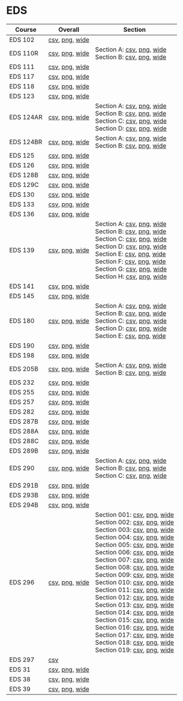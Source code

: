 # EDS

| Course | Overall | Section |
| ------ | ------- | ------- |
| EDS 102 | [csv](https://github.com/UCSD-Historical-Enrollment-Data/2024Spring/blob/main/overall/EDS%20102.csv), [png](https://raw.githubusercontent.com/UCSD-Historical-Enrollment-Data/2024Spring/main/plot_overall/EDS%20102.png), [wide](https://raw.githubusercontent.com/UCSD-Historical-Enrollment-Data/2024Spring/main/plot_overall_wide/EDS%20102.png) |  |
| EDS 110R | [csv](https://github.com/UCSD-Historical-Enrollment-Data/2024Spring/blob/main/overall/EDS%20110R.csv), [png](https://raw.githubusercontent.com/UCSD-Historical-Enrollment-Data/2024Spring/main/plot_overall/EDS%20110R.png), [wide](https://raw.githubusercontent.com/UCSD-Historical-Enrollment-Data/2024Spring/main/plot_overall_wide/EDS%20110R.png) | Section A: [csv](https://github.com/UCSD-Historical-Enrollment-Data/2024Spring/blob/main/section/EDS%20110R_A.csv), [png](https://raw.githubusercontent.com/UCSD-Historical-Enrollment-Data/2024Spring/main/plot_section/EDS%20110R_A.png), [wide](https://raw.githubusercontent.com/UCSD-Historical-Enrollment-Data/2024Spring/main/plot_section_wide/EDS%20110R_A.png)<br>Section B: [csv](https://github.com/UCSD-Historical-Enrollment-Data/2024Spring/blob/main/section/EDS%20110R_B.csv), [png](https://raw.githubusercontent.com/UCSD-Historical-Enrollment-Data/2024Spring/main/plot_section/EDS%20110R_B.png), [wide](https://raw.githubusercontent.com/UCSD-Historical-Enrollment-Data/2024Spring/main/plot_section_wide/EDS%20110R_B.png) |
| EDS 111 | [csv](https://github.com/UCSD-Historical-Enrollment-Data/2024Spring/blob/main/overall/EDS%20111.csv), [png](https://raw.githubusercontent.com/UCSD-Historical-Enrollment-Data/2024Spring/main/plot_overall/EDS%20111.png), [wide](https://raw.githubusercontent.com/UCSD-Historical-Enrollment-Data/2024Spring/main/plot_overall_wide/EDS%20111.png) |  |
| EDS 117 | [csv](https://github.com/UCSD-Historical-Enrollment-Data/2024Spring/blob/main/overall/EDS%20117.csv), [png](https://raw.githubusercontent.com/UCSD-Historical-Enrollment-Data/2024Spring/main/plot_overall/EDS%20117.png), [wide](https://raw.githubusercontent.com/UCSD-Historical-Enrollment-Data/2024Spring/main/plot_overall_wide/EDS%20117.png) |  |
| EDS 118 | [csv](https://github.com/UCSD-Historical-Enrollment-Data/2024Spring/blob/main/overall/EDS%20118.csv), [png](https://raw.githubusercontent.com/UCSD-Historical-Enrollment-Data/2024Spring/main/plot_overall/EDS%20118.png), [wide](https://raw.githubusercontent.com/UCSD-Historical-Enrollment-Data/2024Spring/main/plot_overall_wide/EDS%20118.png) |  |
| EDS 123 | [csv](https://github.com/UCSD-Historical-Enrollment-Data/2024Spring/blob/main/overall/EDS%20123.csv), [png](https://raw.githubusercontent.com/UCSD-Historical-Enrollment-Data/2024Spring/main/plot_overall/EDS%20123.png), [wide](https://raw.githubusercontent.com/UCSD-Historical-Enrollment-Data/2024Spring/main/plot_overall_wide/EDS%20123.png) |  |
| EDS 124AR | [csv](https://github.com/UCSD-Historical-Enrollment-Data/2024Spring/blob/main/overall/EDS%20124AR.csv), [png](https://raw.githubusercontent.com/UCSD-Historical-Enrollment-Data/2024Spring/main/plot_overall/EDS%20124AR.png), [wide](https://raw.githubusercontent.com/UCSD-Historical-Enrollment-Data/2024Spring/main/plot_overall_wide/EDS%20124AR.png) | Section A: [csv](https://github.com/UCSD-Historical-Enrollment-Data/2024Spring/blob/main/section/EDS%20124AR_A.csv), [png](https://raw.githubusercontent.com/UCSD-Historical-Enrollment-Data/2024Spring/main/plot_section/EDS%20124AR_A.png), [wide](https://raw.githubusercontent.com/UCSD-Historical-Enrollment-Data/2024Spring/main/plot_section_wide/EDS%20124AR_A.png)<br>Section B: [csv](https://github.com/UCSD-Historical-Enrollment-Data/2024Spring/blob/main/section/EDS%20124AR_B.csv), [png](https://raw.githubusercontent.com/UCSD-Historical-Enrollment-Data/2024Spring/main/plot_section/EDS%20124AR_B.png), [wide](https://raw.githubusercontent.com/UCSD-Historical-Enrollment-Data/2024Spring/main/plot_section_wide/EDS%20124AR_B.png)<br>Section C: [csv](https://github.com/UCSD-Historical-Enrollment-Data/2024Spring/blob/main/section/EDS%20124AR_C.csv), [png](https://raw.githubusercontent.com/UCSD-Historical-Enrollment-Data/2024Spring/main/plot_section/EDS%20124AR_C.png), [wide](https://raw.githubusercontent.com/UCSD-Historical-Enrollment-Data/2024Spring/main/plot_section_wide/EDS%20124AR_C.png)<br>Section D: [csv](https://github.com/UCSD-Historical-Enrollment-Data/2024Spring/blob/main/section/EDS%20124AR_D.csv), [png](https://raw.githubusercontent.com/UCSD-Historical-Enrollment-Data/2024Spring/main/plot_section/EDS%20124AR_D.png), [wide](https://raw.githubusercontent.com/UCSD-Historical-Enrollment-Data/2024Spring/main/plot_section_wide/EDS%20124AR_D.png) |
| EDS 124BR | [csv](https://github.com/UCSD-Historical-Enrollment-Data/2024Spring/blob/main/overall/EDS%20124BR.csv), [png](https://raw.githubusercontent.com/UCSD-Historical-Enrollment-Data/2024Spring/main/plot_overall/EDS%20124BR.png), [wide](https://raw.githubusercontent.com/UCSD-Historical-Enrollment-Data/2024Spring/main/plot_overall_wide/EDS%20124BR.png) | Section A: [csv](https://github.com/UCSD-Historical-Enrollment-Data/2024Spring/blob/main/section/EDS%20124BR_A.csv), [png](https://raw.githubusercontent.com/UCSD-Historical-Enrollment-Data/2024Spring/main/plot_section/EDS%20124BR_A.png), [wide](https://raw.githubusercontent.com/UCSD-Historical-Enrollment-Data/2024Spring/main/plot_section_wide/EDS%20124BR_A.png)<br>Section B: [csv](https://github.com/UCSD-Historical-Enrollment-Data/2024Spring/blob/main/section/EDS%20124BR_B.csv), [png](https://raw.githubusercontent.com/UCSD-Historical-Enrollment-Data/2024Spring/main/plot_section/EDS%20124BR_B.png), [wide](https://raw.githubusercontent.com/UCSD-Historical-Enrollment-Data/2024Spring/main/plot_section_wide/EDS%20124BR_B.png) |
| EDS 125 | [csv](https://github.com/UCSD-Historical-Enrollment-Data/2024Spring/blob/main/overall/EDS%20125.csv), [png](https://raw.githubusercontent.com/UCSD-Historical-Enrollment-Data/2024Spring/main/plot_overall/EDS%20125.png), [wide](https://raw.githubusercontent.com/UCSD-Historical-Enrollment-Data/2024Spring/main/plot_overall_wide/EDS%20125.png) |  |
| EDS 126 | [csv](https://github.com/UCSD-Historical-Enrollment-Data/2024Spring/blob/main/overall/EDS%20126.csv), [png](https://raw.githubusercontent.com/UCSD-Historical-Enrollment-Data/2024Spring/main/plot_overall/EDS%20126.png), [wide](https://raw.githubusercontent.com/UCSD-Historical-Enrollment-Data/2024Spring/main/plot_overall_wide/EDS%20126.png) |  |
| EDS 128B | [csv](https://github.com/UCSD-Historical-Enrollment-Data/2024Spring/blob/main/overall/EDS%20128B.csv), [png](https://raw.githubusercontent.com/UCSD-Historical-Enrollment-Data/2024Spring/main/plot_overall/EDS%20128B.png), [wide](https://raw.githubusercontent.com/UCSD-Historical-Enrollment-Data/2024Spring/main/plot_overall_wide/EDS%20128B.png) |  |
| EDS 129C | [csv](https://github.com/UCSD-Historical-Enrollment-Data/2024Spring/blob/main/overall/EDS%20129C.csv), [png](https://raw.githubusercontent.com/UCSD-Historical-Enrollment-Data/2024Spring/main/plot_overall/EDS%20129C.png), [wide](https://raw.githubusercontent.com/UCSD-Historical-Enrollment-Data/2024Spring/main/plot_overall_wide/EDS%20129C.png) |  |
| EDS 130 | [csv](https://github.com/UCSD-Historical-Enrollment-Data/2024Spring/blob/main/overall/EDS%20130.csv), [png](https://raw.githubusercontent.com/UCSD-Historical-Enrollment-Data/2024Spring/main/plot_overall/EDS%20130.png), [wide](https://raw.githubusercontent.com/UCSD-Historical-Enrollment-Data/2024Spring/main/plot_overall_wide/EDS%20130.png) |  |
| EDS 133 | [csv](https://github.com/UCSD-Historical-Enrollment-Data/2024Spring/blob/main/overall/EDS%20133.csv), [png](https://raw.githubusercontent.com/UCSD-Historical-Enrollment-Data/2024Spring/main/plot_overall/EDS%20133.png), [wide](https://raw.githubusercontent.com/UCSD-Historical-Enrollment-Data/2024Spring/main/plot_overall_wide/EDS%20133.png) |  |
| EDS 136 | [csv](https://github.com/UCSD-Historical-Enrollment-Data/2024Spring/blob/main/overall/EDS%20136.csv), [png](https://raw.githubusercontent.com/UCSD-Historical-Enrollment-Data/2024Spring/main/plot_overall/EDS%20136.png), [wide](https://raw.githubusercontent.com/UCSD-Historical-Enrollment-Data/2024Spring/main/plot_overall_wide/EDS%20136.png) |  |
| EDS 139 | [csv](https://github.com/UCSD-Historical-Enrollment-Data/2024Spring/blob/main/overall/EDS%20139.csv), [png](https://raw.githubusercontent.com/UCSD-Historical-Enrollment-Data/2024Spring/main/plot_overall/EDS%20139.png), [wide](https://raw.githubusercontent.com/UCSD-Historical-Enrollment-Data/2024Spring/main/plot_overall_wide/EDS%20139.png) | Section A: [csv](https://github.com/UCSD-Historical-Enrollment-Data/2024Spring/blob/main/section/EDS%20139_A.csv), [png](https://raw.githubusercontent.com/UCSD-Historical-Enrollment-Data/2024Spring/main/plot_section/EDS%20139_A.png), [wide](https://raw.githubusercontent.com/UCSD-Historical-Enrollment-Data/2024Spring/main/plot_section_wide/EDS%20139_A.png)<br>Section B: [csv](https://github.com/UCSD-Historical-Enrollment-Data/2024Spring/blob/main/section/EDS%20139_B.csv), [png](https://raw.githubusercontent.com/UCSD-Historical-Enrollment-Data/2024Spring/main/plot_section/EDS%20139_B.png), [wide](https://raw.githubusercontent.com/UCSD-Historical-Enrollment-Data/2024Spring/main/plot_section_wide/EDS%20139_B.png)<br>Section C: [csv](https://github.com/UCSD-Historical-Enrollment-Data/2024Spring/blob/main/section/EDS%20139_C.csv), [png](https://raw.githubusercontent.com/UCSD-Historical-Enrollment-Data/2024Spring/main/plot_section/EDS%20139_C.png), [wide](https://raw.githubusercontent.com/UCSD-Historical-Enrollment-Data/2024Spring/main/plot_section_wide/EDS%20139_C.png)<br>Section D: [csv](https://github.com/UCSD-Historical-Enrollment-Data/2024Spring/blob/main/section/EDS%20139_D.csv), [png](https://raw.githubusercontent.com/UCSD-Historical-Enrollment-Data/2024Spring/main/plot_section/EDS%20139_D.png), [wide](https://raw.githubusercontent.com/UCSD-Historical-Enrollment-Data/2024Spring/main/plot_section_wide/EDS%20139_D.png)<br>Section E: [csv](https://github.com/UCSD-Historical-Enrollment-Data/2024Spring/blob/main/section/EDS%20139_E.csv), [png](https://raw.githubusercontent.com/UCSD-Historical-Enrollment-Data/2024Spring/main/plot_section/EDS%20139_E.png), [wide](https://raw.githubusercontent.com/UCSD-Historical-Enrollment-Data/2024Spring/main/plot_section_wide/EDS%20139_E.png)<br>Section F: [csv](https://github.com/UCSD-Historical-Enrollment-Data/2024Spring/blob/main/section/EDS%20139_F.csv), [png](https://raw.githubusercontent.com/UCSD-Historical-Enrollment-Data/2024Spring/main/plot_section/EDS%20139_F.png), [wide](https://raw.githubusercontent.com/UCSD-Historical-Enrollment-Data/2024Spring/main/plot_section_wide/EDS%20139_F.png)<br>Section G: [csv](https://github.com/UCSD-Historical-Enrollment-Data/2024Spring/blob/main/section/EDS%20139_G.csv), [png](https://raw.githubusercontent.com/UCSD-Historical-Enrollment-Data/2024Spring/main/plot_section/EDS%20139_G.png), [wide](https://raw.githubusercontent.com/UCSD-Historical-Enrollment-Data/2024Spring/main/plot_section_wide/EDS%20139_G.png)<br>Section H: [csv](https://github.com/UCSD-Historical-Enrollment-Data/2024Spring/blob/main/section/EDS%20139_H.csv), [png](https://raw.githubusercontent.com/UCSD-Historical-Enrollment-Data/2024Spring/main/plot_section/EDS%20139_H.png), [wide](https://raw.githubusercontent.com/UCSD-Historical-Enrollment-Data/2024Spring/main/plot_section_wide/EDS%20139_H.png) |
| EDS 141 | [csv](https://github.com/UCSD-Historical-Enrollment-Data/2024Spring/blob/main/overall/EDS%20141.csv), [png](https://raw.githubusercontent.com/UCSD-Historical-Enrollment-Data/2024Spring/main/plot_overall/EDS%20141.png), [wide](https://raw.githubusercontent.com/UCSD-Historical-Enrollment-Data/2024Spring/main/plot_overall_wide/EDS%20141.png) |  |
| EDS 145 | [csv](https://github.com/UCSD-Historical-Enrollment-Data/2024Spring/blob/main/overall/EDS%20145.csv), [png](https://raw.githubusercontent.com/UCSD-Historical-Enrollment-Data/2024Spring/main/plot_overall/EDS%20145.png), [wide](https://raw.githubusercontent.com/UCSD-Historical-Enrollment-Data/2024Spring/main/plot_overall_wide/EDS%20145.png) |  |
| EDS 180 | [csv](https://github.com/UCSD-Historical-Enrollment-Data/2024Spring/blob/main/overall/EDS%20180.csv), [png](https://raw.githubusercontent.com/UCSD-Historical-Enrollment-Data/2024Spring/main/plot_overall/EDS%20180.png), [wide](https://raw.githubusercontent.com/UCSD-Historical-Enrollment-Data/2024Spring/main/plot_overall_wide/EDS%20180.png) | Section A: [csv](https://github.com/UCSD-Historical-Enrollment-Data/2024Spring/blob/main/section/EDS%20180_A.csv), [png](https://raw.githubusercontent.com/UCSD-Historical-Enrollment-Data/2024Spring/main/plot_section/EDS%20180_A.png), [wide](https://raw.githubusercontent.com/UCSD-Historical-Enrollment-Data/2024Spring/main/plot_section_wide/EDS%20180_A.png)<br>Section B: [csv](https://github.com/UCSD-Historical-Enrollment-Data/2024Spring/blob/main/section/EDS%20180_B.csv), [png](https://raw.githubusercontent.com/UCSD-Historical-Enrollment-Data/2024Spring/main/plot_section/EDS%20180_B.png), [wide](https://raw.githubusercontent.com/UCSD-Historical-Enrollment-Data/2024Spring/main/plot_section_wide/EDS%20180_B.png)<br>Section C: [csv](https://github.com/UCSD-Historical-Enrollment-Data/2024Spring/blob/main/section/EDS%20180_C.csv), [png](https://raw.githubusercontent.com/UCSD-Historical-Enrollment-Data/2024Spring/main/plot_section/EDS%20180_C.png), [wide](https://raw.githubusercontent.com/UCSD-Historical-Enrollment-Data/2024Spring/main/plot_section_wide/EDS%20180_C.png)<br>Section D: [csv](https://github.com/UCSD-Historical-Enrollment-Data/2024Spring/blob/main/section/EDS%20180_D.csv), [png](https://raw.githubusercontent.com/UCSD-Historical-Enrollment-Data/2024Spring/main/plot_section/EDS%20180_D.png), [wide](https://raw.githubusercontent.com/UCSD-Historical-Enrollment-Data/2024Spring/main/plot_section_wide/EDS%20180_D.png)<br>Section E: [csv](https://github.com/UCSD-Historical-Enrollment-Data/2024Spring/blob/main/section/EDS%20180_E.csv), [png](https://raw.githubusercontent.com/UCSD-Historical-Enrollment-Data/2024Spring/main/plot_section/EDS%20180_E.png), [wide](https://raw.githubusercontent.com/UCSD-Historical-Enrollment-Data/2024Spring/main/plot_section_wide/EDS%20180_E.png) |
| EDS 190 | [csv](https://github.com/UCSD-Historical-Enrollment-Data/2024Spring/blob/main/overall/EDS%20190.csv), [png](https://raw.githubusercontent.com/UCSD-Historical-Enrollment-Data/2024Spring/main/plot_overall/EDS%20190.png), [wide](https://raw.githubusercontent.com/UCSD-Historical-Enrollment-Data/2024Spring/main/plot_overall_wide/EDS%20190.png) |  |
| EDS 198 | [csv](https://github.com/UCSD-Historical-Enrollment-Data/2024Spring/blob/main/overall/EDS%20198.csv), [png](https://raw.githubusercontent.com/UCSD-Historical-Enrollment-Data/2024Spring/main/plot_overall/EDS%20198.png), [wide](https://raw.githubusercontent.com/UCSD-Historical-Enrollment-Data/2024Spring/main/plot_overall_wide/EDS%20198.png) |  |
| EDS 205B | [csv](https://github.com/UCSD-Historical-Enrollment-Data/2024Spring/blob/main/overall/EDS%20205B.csv), [png](https://raw.githubusercontent.com/UCSD-Historical-Enrollment-Data/2024Spring/main/plot_overall/EDS%20205B.png), [wide](https://raw.githubusercontent.com/UCSD-Historical-Enrollment-Data/2024Spring/main/plot_overall_wide/EDS%20205B.png) | Section A: [csv](https://github.com/UCSD-Historical-Enrollment-Data/2024Spring/blob/main/section/EDS%20205B_A.csv), [png](https://raw.githubusercontent.com/UCSD-Historical-Enrollment-Data/2024Spring/main/plot_section/EDS%20205B_A.png), [wide](https://raw.githubusercontent.com/UCSD-Historical-Enrollment-Data/2024Spring/main/plot_section_wide/EDS%20205B_A.png)<br>Section B: [csv](https://github.com/UCSD-Historical-Enrollment-Data/2024Spring/blob/main/section/EDS%20205B_B.csv), [png](https://raw.githubusercontent.com/UCSD-Historical-Enrollment-Data/2024Spring/main/plot_section/EDS%20205B_B.png), [wide](https://raw.githubusercontent.com/UCSD-Historical-Enrollment-Data/2024Spring/main/plot_section_wide/EDS%20205B_B.png) |
| EDS 232 | [csv](https://github.com/UCSD-Historical-Enrollment-Data/2024Spring/blob/main/overall/EDS%20232.csv), [png](https://raw.githubusercontent.com/UCSD-Historical-Enrollment-Data/2024Spring/main/plot_overall/EDS%20232.png), [wide](https://raw.githubusercontent.com/UCSD-Historical-Enrollment-Data/2024Spring/main/plot_overall_wide/EDS%20232.png) |  |
| EDS 255 | [csv](https://github.com/UCSD-Historical-Enrollment-Data/2024Spring/blob/main/overall/EDS%20255.csv), [png](https://raw.githubusercontent.com/UCSD-Historical-Enrollment-Data/2024Spring/main/plot_overall/EDS%20255.png), [wide](https://raw.githubusercontent.com/UCSD-Historical-Enrollment-Data/2024Spring/main/plot_overall_wide/EDS%20255.png) |  |
| EDS 257 | [csv](https://github.com/UCSD-Historical-Enrollment-Data/2024Spring/blob/main/overall/EDS%20257.csv), [png](https://raw.githubusercontent.com/UCSD-Historical-Enrollment-Data/2024Spring/main/plot_overall/EDS%20257.png), [wide](https://raw.githubusercontent.com/UCSD-Historical-Enrollment-Data/2024Spring/main/plot_overall_wide/EDS%20257.png) |  |
| EDS 282 | [csv](https://github.com/UCSD-Historical-Enrollment-Data/2024Spring/blob/main/overall/EDS%20282.csv), [png](https://raw.githubusercontent.com/UCSD-Historical-Enrollment-Data/2024Spring/main/plot_overall/EDS%20282.png), [wide](https://raw.githubusercontent.com/UCSD-Historical-Enrollment-Data/2024Spring/main/plot_overall_wide/EDS%20282.png) |  |
| EDS 287B | [csv](https://github.com/UCSD-Historical-Enrollment-Data/2024Spring/blob/main/overall/EDS%20287B.csv), [png](https://raw.githubusercontent.com/UCSD-Historical-Enrollment-Data/2024Spring/main/plot_overall/EDS%20287B.png), [wide](https://raw.githubusercontent.com/UCSD-Historical-Enrollment-Data/2024Spring/main/plot_overall_wide/EDS%20287B.png) |  |
| EDS 288A | [csv](https://github.com/UCSD-Historical-Enrollment-Data/2024Spring/blob/main/overall/EDS%20288A.csv), [png](https://raw.githubusercontent.com/UCSD-Historical-Enrollment-Data/2024Spring/main/plot_overall/EDS%20288A.png), [wide](https://raw.githubusercontent.com/UCSD-Historical-Enrollment-Data/2024Spring/main/plot_overall_wide/EDS%20288A.png) |  |
| EDS 288C | [csv](https://github.com/UCSD-Historical-Enrollment-Data/2024Spring/blob/main/overall/EDS%20288C.csv), [png](https://raw.githubusercontent.com/UCSD-Historical-Enrollment-Data/2024Spring/main/plot_overall/EDS%20288C.png), [wide](https://raw.githubusercontent.com/UCSD-Historical-Enrollment-Data/2024Spring/main/plot_overall_wide/EDS%20288C.png) |  |
| EDS 289B | [csv](https://github.com/UCSD-Historical-Enrollment-Data/2024Spring/blob/main/overall/EDS%20289B.csv), [png](https://raw.githubusercontent.com/UCSD-Historical-Enrollment-Data/2024Spring/main/plot_overall/EDS%20289B.png), [wide](https://raw.githubusercontent.com/UCSD-Historical-Enrollment-Data/2024Spring/main/plot_overall_wide/EDS%20289B.png) |  |
| EDS 290 | [csv](https://github.com/UCSD-Historical-Enrollment-Data/2024Spring/blob/main/overall/EDS%20290.csv), [png](https://raw.githubusercontent.com/UCSD-Historical-Enrollment-Data/2024Spring/main/plot_overall/EDS%20290.png), [wide](https://raw.githubusercontent.com/UCSD-Historical-Enrollment-Data/2024Spring/main/plot_overall_wide/EDS%20290.png) | Section A: [csv](https://github.com/UCSD-Historical-Enrollment-Data/2024Spring/blob/main/section/EDS%20290_A.csv), [png](https://raw.githubusercontent.com/UCSD-Historical-Enrollment-Data/2024Spring/main/plot_section/EDS%20290_A.png), [wide](https://raw.githubusercontent.com/UCSD-Historical-Enrollment-Data/2024Spring/main/plot_section_wide/EDS%20290_A.png)<br>Section B: [csv](https://github.com/UCSD-Historical-Enrollment-Data/2024Spring/blob/main/section/EDS%20290_B.csv), [png](https://raw.githubusercontent.com/UCSD-Historical-Enrollment-Data/2024Spring/main/plot_section/EDS%20290_B.png), [wide](https://raw.githubusercontent.com/UCSD-Historical-Enrollment-Data/2024Spring/main/plot_section_wide/EDS%20290_B.png)<br>Section C: [csv](https://github.com/UCSD-Historical-Enrollment-Data/2024Spring/blob/main/section/EDS%20290_C.csv), [png](https://raw.githubusercontent.com/UCSD-Historical-Enrollment-Data/2024Spring/main/plot_section/EDS%20290_C.png), [wide](https://raw.githubusercontent.com/UCSD-Historical-Enrollment-Data/2024Spring/main/plot_section_wide/EDS%20290_C.png) |
| EDS 291B | [csv](https://github.com/UCSD-Historical-Enrollment-Data/2024Spring/blob/main/overall/EDS%20291B.csv), [png](https://raw.githubusercontent.com/UCSD-Historical-Enrollment-Data/2024Spring/main/plot_overall/EDS%20291B.png), [wide](https://raw.githubusercontent.com/UCSD-Historical-Enrollment-Data/2024Spring/main/plot_overall_wide/EDS%20291B.png) |  |
| EDS 293B | [csv](https://github.com/UCSD-Historical-Enrollment-Data/2024Spring/blob/main/overall/EDS%20293B.csv), [png](https://raw.githubusercontent.com/UCSD-Historical-Enrollment-Data/2024Spring/main/plot_overall/EDS%20293B.png), [wide](https://raw.githubusercontent.com/UCSD-Historical-Enrollment-Data/2024Spring/main/plot_overall_wide/EDS%20293B.png) |  |
| EDS 294B | [csv](https://github.com/UCSD-Historical-Enrollment-Data/2024Spring/blob/main/overall/EDS%20294B.csv), [png](https://raw.githubusercontent.com/UCSD-Historical-Enrollment-Data/2024Spring/main/plot_overall/EDS%20294B.png), [wide](https://raw.githubusercontent.com/UCSD-Historical-Enrollment-Data/2024Spring/main/plot_overall_wide/EDS%20294B.png) |  |
| EDS 296 | [csv](https://github.com/UCSD-Historical-Enrollment-Data/2024Spring/blob/main/overall/EDS%20296.csv), [png](https://raw.githubusercontent.com/UCSD-Historical-Enrollment-Data/2024Spring/main/plot_overall/EDS%20296.png), [wide](https://raw.githubusercontent.com/UCSD-Historical-Enrollment-Data/2024Spring/main/plot_overall_wide/EDS%20296.png) | Section 001: [csv](https://github.com/UCSD-Historical-Enrollment-Data/2024Spring/blob/main/section/EDS%20296_001.csv), [png](https://raw.githubusercontent.com/UCSD-Historical-Enrollment-Data/2024Spring/main/plot_section/EDS%20296_001.png), [wide](https://raw.githubusercontent.com/UCSD-Historical-Enrollment-Data/2024Spring/main/plot_section_wide/EDS%20296_001.png)<br>Section 002: [csv](https://github.com/UCSD-Historical-Enrollment-Data/2024Spring/blob/main/section/EDS%20296_002.csv), [png](https://raw.githubusercontent.com/UCSD-Historical-Enrollment-Data/2024Spring/main/plot_section/EDS%20296_002.png), [wide](https://raw.githubusercontent.com/UCSD-Historical-Enrollment-Data/2024Spring/main/plot_section_wide/EDS%20296_002.png)<br>Section 003: [csv](https://github.com/UCSD-Historical-Enrollment-Data/2024Spring/blob/main/section/EDS%20296_003.csv), [png](https://raw.githubusercontent.com/UCSD-Historical-Enrollment-Data/2024Spring/main/plot_section/EDS%20296_003.png), [wide](https://raw.githubusercontent.com/UCSD-Historical-Enrollment-Data/2024Spring/main/plot_section_wide/EDS%20296_003.png)<br>Section 004: [csv](https://github.com/UCSD-Historical-Enrollment-Data/2024Spring/blob/main/section/EDS%20296_004.csv), [png](https://raw.githubusercontent.com/UCSD-Historical-Enrollment-Data/2024Spring/main/plot_section/EDS%20296_004.png), [wide](https://raw.githubusercontent.com/UCSD-Historical-Enrollment-Data/2024Spring/main/plot_section_wide/EDS%20296_004.png)<br>Section 005: [csv](https://github.com/UCSD-Historical-Enrollment-Data/2024Spring/blob/main/section/EDS%20296_005.csv), [png](https://raw.githubusercontent.com/UCSD-Historical-Enrollment-Data/2024Spring/main/plot_section/EDS%20296_005.png), [wide](https://raw.githubusercontent.com/UCSD-Historical-Enrollment-Data/2024Spring/main/plot_section_wide/EDS%20296_005.png)<br>Section 006: [csv](https://github.com/UCSD-Historical-Enrollment-Data/2024Spring/blob/main/section/EDS%20296_006.csv), [png](https://raw.githubusercontent.com/UCSD-Historical-Enrollment-Data/2024Spring/main/plot_section/EDS%20296_006.png), [wide](https://raw.githubusercontent.com/UCSD-Historical-Enrollment-Data/2024Spring/main/plot_section_wide/EDS%20296_006.png)<br>Section 007: [csv](https://github.com/UCSD-Historical-Enrollment-Data/2024Spring/blob/main/section/EDS%20296_007.csv), [png](https://raw.githubusercontent.com/UCSD-Historical-Enrollment-Data/2024Spring/main/plot_section/EDS%20296_007.png), [wide](https://raw.githubusercontent.com/UCSD-Historical-Enrollment-Data/2024Spring/main/plot_section_wide/EDS%20296_007.png)<br>Section 008: [csv](https://github.com/UCSD-Historical-Enrollment-Data/2024Spring/blob/main/section/EDS%20296_008.csv), [png](https://raw.githubusercontent.com/UCSD-Historical-Enrollment-Data/2024Spring/main/plot_section/EDS%20296_008.png), [wide](https://raw.githubusercontent.com/UCSD-Historical-Enrollment-Data/2024Spring/main/plot_section_wide/EDS%20296_008.png)<br>Section 009: [csv](https://github.com/UCSD-Historical-Enrollment-Data/2024Spring/blob/main/section/EDS%20296_009.csv), [png](https://raw.githubusercontent.com/UCSD-Historical-Enrollment-Data/2024Spring/main/plot_section/EDS%20296_009.png), [wide](https://raw.githubusercontent.com/UCSD-Historical-Enrollment-Data/2024Spring/main/plot_section_wide/EDS%20296_009.png)<br>Section 010: [csv](https://github.com/UCSD-Historical-Enrollment-Data/2024Spring/blob/main/section/EDS%20296_010.csv), [png](https://raw.githubusercontent.com/UCSD-Historical-Enrollment-Data/2024Spring/main/plot_section/EDS%20296_010.png), [wide](https://raw.githubusercontent.com/UCSD-Historical-Enrollment-Data/2024Spring/main/plot_section_wide/EDS%20296_010.png)<br>Section 011: [csv](https://github.com/UCSD-Historical-Enrollment-Data/2024Spring/blob/main/section/EDS%20296_011.csv), [png](https://raw.githubusercontent.com/UCSD-Historical-Enrollment-Data/2024Spring/main/plot_section/EDS%20296_011.png), [wide](https://raw.githubusercontent.com/UCSD-Historical-Enrollment-Data/2024Spring/main/plot_section_wide/EDS%20296_011.png)<br>Section 012: [csv](https://github.com/UCSD-Historical-Enrollment-Data/2024Spring/blob/main/section/EDS%20296_012.csv), [png](https://raw.githubusercontent.com/UCSD-Historical-Enrollment-Data/2024Spring/main/plot_section/EDS%20296_012.png), [wide](https://raw.githubusercontent.com/UCSD-Historical-Enrollment-Data/2024Spring/main/plot_section_wide/EDS%20296_012.png)<br>Section 013: [csv](https://github.com/UCSD-Historical-Enrollment-Data/2024Spring/blob/main/section/EDS%20296_013.csv), [png](https://raw.githubusercontent.com/UCSD-Historical-Enrollment-Data/2024Spring/main/plot_section/EDS%20296_013.png), [wide](https://raw.githubusercontent.com/UCSD-Historical-Enrollment-Data/2024Spring/main/plot_section_wide/EDS%20296_013.png)<br>Section 014: [csv](https://github.com/UCSD-Historical-Enrollment-Data/2024Spring/blob/main/section/EDS%20296_014.csv), [png](https://raw.githubusercontent.com/UCSD-Historical-Enrollment-Data/2024Spring/main/plot_section/EDS%20296_014.png), [wide](https://raw.githubusercontent.com/UCSD-Historical-Enrollment-Data/2024Spring/main/plot_section_wide/EDS%20296_014.png)<br>Section 015: [csv](https://github.com/UCSD-Historical-Enrollment-Data/2024Spring/blob/main/section/EDS%20296_015.csv), [png](https://raw.githubusercontent.com/UCSD-Historical-Enrollment-Data/2024Spring/main/plot_section/EDS%20296_015.png), [wide](https://raw.githubusercontent.com/UCSD-Historical-Enrollment-Data/2024Spring/main/plot_section_wide/EDS%20296_015.png)<br>Section 016: [csv](https://github.com/UCSD-Historical-Enrollment-Data/2024Spring/blob/main/section/EDS%20296_016.csv), [png](https://raw.githubusercontent.com/UCSD-Historical-Enrollment-Data/2024Spring/main/plot_section/EDS%20296_016.png), [wide](https://raw.githubusercontent.com/UCSD-Historical-Enrollment-Data/2024Spring/main/plot_section_wide/EDS%20296_016.png)<br>Section 017: [csv](https://github.com/UCSD-Historical-Enrollment-Data/2024Spring/blob/main/section/EDS%20296_017.csv), [png](https://raw.githubusercontent.com/UCSD-Historical-Enrollment-Data/2024Spring/main/plot_section/EDS%20296_017.png), [wide](https://raw.githubusercontent.com/UCSD-Historical-Enrollment-Data/2024Spring/main/plot_section_wide/EDS%20296_017.png)<br>Section 018: [csv](https://github.com/UCSD-Historical-Enrollment-Data/2024Spring/blob/main/section/EDS%20296_018.csv), [png](https://raw.githubusercontent.com/UCSD-Historical-Enrollment-Data/2024Spring/main/plot_section/EDS%20296_018.png), [wide](https://raw.githubusercontent.com/UCSD-Historical-Enrollment-Data/2024Spring/main/plot_section_wide/EDS%20296_018.png)<br>Section 019: [csv](https://github.com/UCSD-Historical-Enrollment-Data/2024Spring/blob/main/section/EDS%20296_019.csv), [png](https://raw.githubusercontent.com/UCSD-Historical-Enrollment-Data/2024Spring/main/plot_section/EDS%20296_019.png), [wide](https://raw.githubusercontent.com/UCSD-Historical-Enrollment-Data/2024Spring/main/plot_section_wide/EDS%20296_019.png) |
| EDS 297 | [csv](https://github.com/UCSD-Historical-Enrollment-Data/2024Spring/blob/main/overall/EDS%20297.csv) |  |
| EDS 31 | [csv](https://github.com/UCSD-Historical-Enrollment-Data/2024Spring/blob/main/overall/EDS%2031.csv), [png](https://raw.githubusercontent.com/UCSD-Historical-Enrollment-Data/2024Spring/main/plot_overall/EDS%2031.png), [wide](https://raw.githubusercontent.com/UCSD-Historical-Enrollment-Data/2024Spring/main/plot_overall_wide/EDS%2031.png) |  |
| EDS 38 | [csv](https://github.com/UCSD-Historical-Enrollment-Data/2024Spring/blob/main/overall/EDS%2038.csv), [png](https://raw.githubusercontent.com/UCSD-Historical-Enrollment-Data/2024Spring/main/plot_overall/EDS%2038.png), [wide](https://raw.githubusercontent.com/UCSD-Historical-Enrollment-Data/2024Spring/main/plot_overall_wide/EDS%2038.png) |  |
| EDS 39 | [csv](https://github.com/UCSD-Historical-Enrollment-Data/2024Spring/blob/main/overall/EDS%2039.csv), [png](https://raw.githubusercontent.com/UCSD-Historical-Enrollment-Data/2024Spring/main/plot_overall/EDS%2039.png), [wide](https://raw.githubusercontent.com/UCSD-Historical-Enrollment-Data/2024Spring/main/plot_overall_wide/EDS%2039.png) |  |
